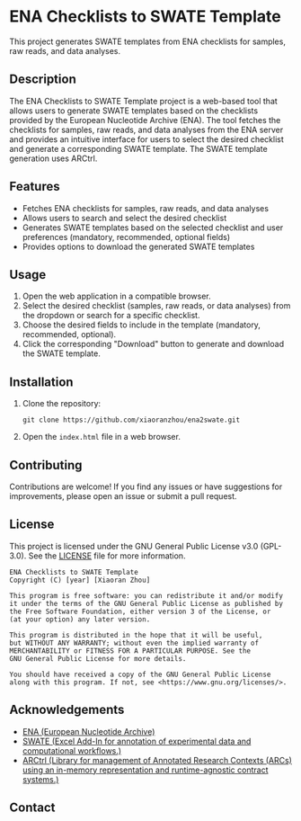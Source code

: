 # ENA Checklists to SWATE Template

This project generates SWATE templates from ENA checklists for samples, raw reads, and data analyses.

## Description

The ENA Checklists to SWATE Template project is a web-based tool that allows users to generate SWATE templates based on the checklists provided by the European Nucleotide Archive (ENA). The tool fetches the checklists for samples, raw reads, and data analyses from the ENA server and provides an intuitive interface for users to select the desired checklist and generate a corresponding SWATE template. The SWATE template generation uses ARCtrl.

## Features

- Fetches ENA checklists for samples, raw reads, and data analyses
- Allows users to search and select the desired checklist
- Generates SWATE templates based on the selected checklist and user preferences (mandatory, recommended, optional fields)
- Provides options to download the generated SWATE templates

## Usage

1. Open the web application in a compatible browser.
2. Select the desired checklist (samples, raw reads, or data analyses) from the dropdown or search for a specific checklist.
3. Choose the desired fields to include in the template (mandatory, recommended, optional).
4. Click the corresponding "Download" button to generate and download the SWATE template.

## Installation

1. Clone the repository:
   ```
   git clone https://github.com/xiaoranzhou/ena2swate.git
   ```
2. Open the `index.html` file in a web browser.

## Contributing

Contributions are welcome! If you find any issues or have suggestions for improvements, please open an issue or submit a pull request.

## License

This project is licensed under the GNU General Public License v3.0 (GPL-3.0). See the [LICENSE](LICENSE) file for more information.

```
ENA Checklists to SWATE Template
Copyright (C) [year] [Xiaoran Zhou]

This program is free software: you can redistribute it and/or modify
it under the terms of the GNU General Public License as published by
the Free Software Foundation, either version 3 of the License, or
(at your option) any later version.

This program is distributed in the hope that it will be useful,
but WITHOUT ANY WARRANTY; without even the implied warranty of
MERCHANTABILITY or FITNESS FOR A PARTICULAR PURPOSE. See the
GNU General Public License for more details.

You should have received a copy of the GNU General Public License
along with this program. If not, see <https://www.gnu.org/licenses/>.
```

## Acknowledgements

- [ENA (European Nucleotide Archive)](https://www.ebi.ac.uk/ena)
- [SWATE (Excel Add-In for annotation of experimental data and computational workflows.)](https://swate-alpha.nfdi4plants.org/)
- [ARCtrl (Library for management of Annotated Research Contexts (ARCs) using an in-memory representation and runtime-agnostic contract systems.)](https://github.com/nfdi4plants/ARCtrl/)

## Contact


